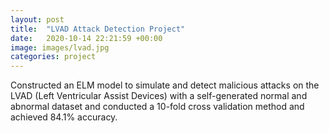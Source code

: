 ```yaml
---
layout: post
title:  "LVAD Attack Detection Project"
date:   2020-10-14 22:21:59 +00:00
image: images/lvad.jpg
categories: project
---
```

Constructed an ELM model to simulate and detect malicious attacks on the LVAD (Left Ventricular Assist
Devices) with a self-generated normal and abnormal dataset and conducted a 10-fold cross validation method
and achieved 84.1% accuracy.
